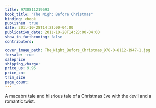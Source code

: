 ```yaml
---
title: 9780811219693
book_title: "The Night Before Christmas"
binding: ebook
published: true
date: 2011-10-28T14:28:00-04:00
publication_date: 2011-10-28T14:28:00-04:00
show_in_forthcoming: false
contributors:

cover_image_path: The_Night_Before_Christmas_978-0-8112-1947-1.jpg
forsale: true
saleprice:
shipping_charge:
price_us: 9.95
price_cn:
trim_size:
page_count:
---
```

A macabre tale and hilarious tale of a Christmas Eve with the devil and a romantic twist.

